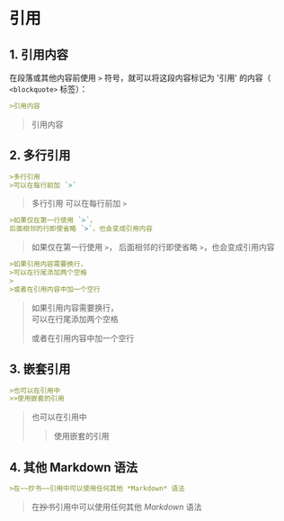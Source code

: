 # 引用

## 1. 引用内容

在段落或其他内容前使用 `>` 符号，就可以将这段内容标记为 '引用' 的内容（ `<blockquote>` 标签）：

```markdown
>引用内容
```

>引用内容

## 2. 多行引用

```markdown
>多行引用
>可以在每行前加 `>`
```

>多行引用
>可以在每行前加 `>`

```markdown
>如果仅在第一行使用 `>`，
后面相邻的行即使省略 `>`，也会变成引用内容
```

>如果仅在第一行使用 `>`，
后面相邻的行即使省略 `>`，也会变成引用内容

```markdown
>如果引用内容需要换行，  
>可以在行尾添加两个空格
>
>或者在引用内容中加一个空行
```

>如果引用内容需要换行，  
>可以在行尾添加两个空格
>
>或者在引用内容中加一个空行

## 3. 嵌套引用

```markdown
>也可以在引用中
>>使用嵌套的引用
```

>也可以在引用中
>>使用嵌套的引用

## 4. 其他 Markdown 语法

```markdown
>在~~抄书~~引用中可以使用任何其他 *Markdown* 语法
```

>在~~抄书~~引用中可以使用任何其他 *Markdown* 语法
